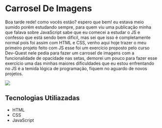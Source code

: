 # Carrosel De Imagens

Boa tarde rede! como vocês estão? espero que bem! eu estava meio sumido porém estudando sempre, para quem viu uma publicação minha que falava sobre JavaScript sabe que eu comecei a estudar o JS e confesso que está sendo bem dificil, mas sei que isso é completamente normal pois foi assim com HTML e CSS, venho aqui hoje trazer o meu primeiro projeto feito com JS esse foi um exercício proposto pelo curso Dev-Quest nele pedia para fazer um carrosel de imagens com a funcionalidade de opacidade nas setas, demorei um pouco para fazer esse exercício uma das minhas maiores dificuldades que eu estou enfrentando no JS é a temida lógica de programação, fiquem no aguardo de novos projetos.

[<img src="./src/Gif Do Projeto.gif">]()

## Tecnologias Utiliazadas

- HTML
- CSS
- JavaScript